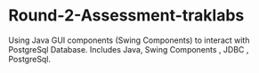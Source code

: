 # Round-2-Assessment-traklabs
Using Java GUI components (Swing Components) to interact with PostgreSql Database.
Includes Java, Swing Components , JDBC , PostgreSql.
